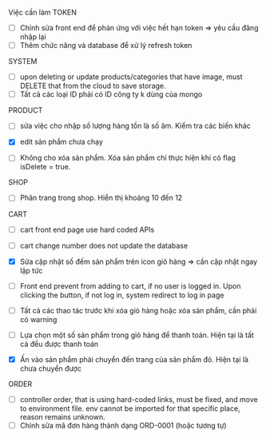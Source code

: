 Việc cần làm
TOKEN
- [ ] Chỉnh sửa front end để phản ứng với việc hết hạn token => yêu cầu đăng nhập lại
- [ ] Thêm chức năng và database để xử lý refresh token

SYSTEM
- [ ] upon deleting or update products/categories that have image, must DELETE that from the cloud to save storage.
- [ ] Tất cả các loại ID phải có ID công ty k dùng của mongo

PRODUCT
- [ ] sửa việc cho nhập số lượng hàng tồn là số âm. Kiểm tra các biến khác
- [x] edit sản phẩm chưa chạy
- [ ] Không cho xóa sản phẩm. Xóa sản phẩm chỉ thực hiện khi có flag isDelete = true.


SHOP
- [ ] Phân trang trong shop. Hiển thị khoảng 10 đến 12

CART
- [ ] cart front end page use hard coded APIs
- [ ] cart change number does not update the database
- [x] Sửa cập nhật số đếm sản phẩm trên icon giỏ hàng => cần cập nhật ngay lập tức
- [ ] Front end prevent from adding to cart, if no user is logged in. Upon clicking the button, if not log in, system redirect to log in page
- [ ] Tất cả các thao tác trước khi xóa giỏ hàng hoặc xóa sản phẩm, cần phải có warning
- [ ] Lựa chọn một số sản phẩm trong giỏ hàng để thanh toán. Hiện tại là tất cả đều được thanh toán
- [x] Ấn vào sản phẩm phải chuyển đến trang của sản phẩm đó. Hiện tại là chưa chuyển được


ORDER
- [ ] controller order, that is using hard-coded links, must be fixed, and move to environment file. env cannot be imported for that specific place, reason remains unknown.
- [ ] Chỉnh sửa mã đơn hàng thành dạng ORD-0001 (hoặc tương tự)